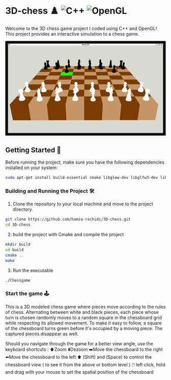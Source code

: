 # 3D-chess ♟️ ![C++](https://img.shields.io/badge/language-C++-blue) ![OpenGL](https://img.shields.io/badge/graphics-OpenGL-brightgreen)
Welcome to the 3D chess game project I coded using C++ and OpenGL! This project provides an interactive simulation to a chess game.

![Demo](animation.gif)
## Getting Started 💼
Before running the project, make sure you have the following dependencies installed on your system:
```bash
sudo apt-get install build-essential cmake libglew-dev libglfw3-dev libglm-dev libglu1-mesa-dev libgl-dev libxrandr-dev libxi-dev libxinerama-dev libx11-dev
```

### Building and Running the Project 🛠️
1. Clone the repository to your local machine and move to the project directory.
```bash
git clone https://github.com/hamza-rachidi/3D-chess.git
cd 3D-chess
```
2. build the project with Cmake and compile the project
```bash
mkdir build
cd build
cmake ..
make
```
3. Run the executable
```bash
./Chessgame
```

### Start the game 🕹️
This is a 3D modeled chess game where pieces move according to the rules of chess. Alternating between white and black pieces, each piece whose turn is chosen randomly moves to a random square in the chessboard grid while respecting its allowed movement. To make it easy to follow, a square of the chessboard turns green before it's occupied by a moving piece. The captured pieces disappear as well.

Should you navigate through the game for a better view angle, use the keyboard shortcuts : 
⬆️Zoom
⬇️Dezoom
➡️Move the chessboard to the right
⬅️Move the chessboard to the left
⬆ (Shift) and (Space) to control the chessboard view ( to see it from the above or bottom level )
🖱️ left click, hold and drag with your mouse to set the spatial position of the chessboard 

